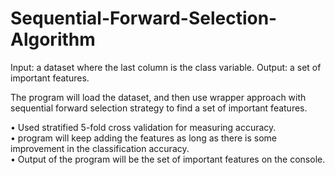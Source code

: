 # Sequential-Forward-Selection-Algorithm

Input: a dataset where the last column is the class variable.
Output: a set of important features.

The program will load the dataset, and then use wrapper approach with sequential forward selection strategy to find a set of important features.

•	Used stratified 5-fold cross validation for measuring accuracy.<br>
•	program will keep adding the features as long as there is some improvement in the classification accuracy.<br>
•	Output of the program will be the set of important features on the console.<br>
